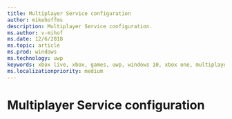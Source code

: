 ```yaml
---
title: Multiplayer Service configuration
author: mikehoffms
description: Multiplayer Service configuration.
ms.author: v-mihof
ms.date: 12/6/2018
ms.topic: article
ms.prod: windows
ms.technology: uwp
keywords: xbox live, xbox, games, uwp, windows 10, xbox one, multiplayer, service configuration
ms.localizationpriority: medium
---
```

# Multiplayer Service configuration

